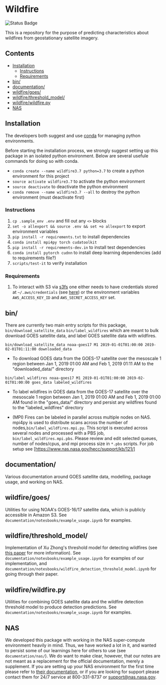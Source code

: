 # Wildfire

![Status Badge](https://github.com/joyprojects/wildfire/workflows/CI/badge.svg)

This is a repository for the purpose of predicting characteristics about wildfires from
geostationary satellite imagery.

## Contents

- [Installation](#Installation)
  - [Instructions](#Instructions)
  - [Requirements](#Requirements)
- [bin/](#bin/)
- [documentation/](#documentation/)
- [wildfire/goes/](#wildfire/goes/)
- [wildfire/threshold_model/](#wildfire/threshold_model/)
- [wildfire/wildfire.py](#wildfire/wildfire.py)
- [NAS](#NAS)

## Installation

The developers both suggest and use [conda](https://www.anaconda.com/distribution/) for
managing python environments.

Before starting the installation process, we strongly suggest setting up this package in
an isolated python environment. Below are several usefule commands for doing so with conda.

- `conda create --name wildfire3.7 python=3.7` to create a python environment for this project
- `source activate wildfire3.7` to activate the python environment
- `source deactivate` to deactivate the python environment
- `conda remove --name wildfire3.7 --all` to destroy the python environment (must deactivate first)

### Instructions

1. `cp .sample_env .env` and fill out any `<>` blocks
1. `set -o allexport && source .env && set +o allexport` to export environment variables
1. `pip install -r requirements.txt` to install dependencies
1. `conda install mpi4py torch cudatoolkit`
1. `pip install -r requirements-dev.in` to install test dependencies
1. `conda install pytorch cudnn` to install deep learning dependencies (add to requirements file?)
1. `scripts/test-it` to verify installation

### Requirements

1. To interact with S3 via [s3fs](https://s3fs.readthedocs.io/en/latest/)
one either needs to have credentials stored at `~/.aws/credentials` (see
[here](https://boto3.amazonaws.com/v1/documentation/api/latest/guide/configuration.html#shared-credentials-file))
or the environment variables `AWS_ACCESS_KEY_ID` and `AWS_SECRET_ACCESS_KEY` set.

## bin/

There are currently two main entry scripts for this package, `bin/download_satellite_data`
`bin/label_wildfires` which are meant to bulk download GOES satellite data, and label GOES
satellite data with wildfires.

`bin/download_satellite_data noaa-goes17 M1 2019-01-01T01:00:00 2019-02-01T01:11:00 downloaded_data`

- To download GOES data from the GOES-17 satellite over the mesoscale 1 region between Jan 1, 2019 01:00 AM and Feb 1, 2019 01:11 AM to the "downloaded_data/" directory

`bin/label_wildfires noaa-goes17 M1 2019-01-01T01:00:00 2019-02-01T01:00:00 goes_data labeled_wildfires`

- To label wildfires in GOES data from the GOES-17 satellite over the mesoscale 1 region between Jan 1, 2019 01:00 AM and Feb 1, 2019 01:00 AM found in the "goes_data/" directory and persist any wildfires found to the "labeled_wildfires" directory

- (MPI) Fires can be labeled in parallel across multiple nodes on NAS. mpi4py is used to distribute scans across the number of nodes,`bin/label_wildfires.mpi.py`. This script is executed across several nodes and processed with a PBS job, `bin/label_wildfires.mpi.pbs`. Please review and edit selected queues, number of nodes/cpus, and mpi process size in `*.pbs` scripts. For job setup see [https://www.nas.nasa.gov/hecc/support/kb/121/]

## documentation/

Various documentation around GOES satellite data, modelling, package usage, and working on
NAS.

## wildfire/goes/

Utilities for using NOAA's GOES-16/17 satellite data, which is publicly accessible in
 Amazon S3. See `documentation/notesbooks/example_usage.ipynb` for examples.

## wildfire/threshold_model/

Implementation of Xu Zhong's threshold model for detecting wildfires (see
[this paper](https://www.researchgate.net/publication/318455389_Real-time_wildfire_detection_and_tracking_in_Australia_using_geostationary_satellite_Himawari-8)
for more information). See `documentation/notesbooks/example_usage.ipynb` for examples of
our implementation, and
`documentation/notesbooks/wildfire_detection_threshold_model.ipynb` for going through
their paper.

## wildfire/wildfire.py

Utilities for combining GOES satellite data and the wildfire detection threshold model to
produce detection predictions. See `documentation/notesbooks/example_usage.ipynb` for
examples.

## NAS

We developed this package with working in the NAS super-compute environment heavily in
mind. Thus, we have worked a lot in it, and wanted to persist some of our learnings here
for others to use (see `documentation/nas/`). We do want to make clear, however, that our
notes are not meant as a replacement for the official documentation, merely a supplement.
If you are setting up your NAS environment for the first time please refer to
[their documentation](https://www.nas.nasa.gov/hecc/support/kb/), or if you are looking
 for support please contact them for 24/7 service at 800-331-8737 or
 <support@nas.nasa.gov>.
